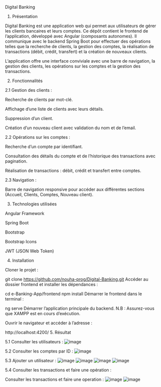 Digital Banking
1. Présentation

Digital Banking est une application web qui permet aux utilisateurs de gérer les clients bancaires et leurs comptes. Ce dépôt contient le frontend de l’application, développé avec Angular (composants autonomes). Il communique avec le backend Spring Boot pour effectuer des opérations telles que la recherche de clients, la gestion des comptes, la réalisation de transactions (débit, crédit, transfert) et la création de nouveaux clients.

L’application offre une interface conviviale avec une barre de navigation, la gestion des clients, les opérations sur les comptes et la gestion des transactions.

2. Fonctionnalités

2.1 Gestion des clients :

Recherche de clients par mot-clé.

Affichage d’une liste de clients avec leurs détails.

Suppression d’un client.

Création d’un nouveau client avec validation du nom et de l’email.

2.2 Opérations sur les comptes :

Recherche d’un compte par identifiant.

Consultation des détails du compte et de l’historique des transactions avec pagination.

Réalisation de transactions : débit, crédit et transfert entre comptes.

2.3 Navigation :

Barre de navigation responsive pour accéder aux différentes sections (Accueil, Clients, Comptes, Nouveau client).

3. Technologies utilisées

Angular Framework

Spring Boot

Bootstrap

Bootstrap Icons

JWT (JSON Web Token)

4. Installation

Cloner le projet :


git clone https://github.com/nouha-prog/Digital-Banking.git
Accéder au dossier frontend et installer les dépendances :

cd e-Banking-App/frontend
npm install
Démarrer le frontend dans le terminal :


ng serve
Démarrer l’application principale du backend.
N.B : Assurez-vous que XAMPP est en cours d’exécution.

Ouvrir le navigateur et accéder à l’adresse :


http://localhost:4200/
5. Résultat

5.1 Consulter les utilisateurs :
![image](https://github.com/user-attachments/assets/7db55b15-08a3-419d-bd6e-9076da901b87)


5.2 Consulter les comptes par ID :
![image](https://github.com/user-attachments/assets/5739f2e4-909b-4773-b7fe-9db9e44591e7)

5.3 Ajouter un utilisateur :
![image](https://github.com/user-attachments/assets/bf556f0d-4c1f-4666-87f8-96562bbbde20)
![image](https://github.com/user-attachments/assets/8fc67e8b-35ca-46d0-a74a-2ef5b790ef77)
![image](https://github.com/user-attachments/assets/cec66511-7cb9-4e40-9c1a-1bcb096375fe)
![image](https://github.com/user-attachments/assets/3cf329b0-5cb3-453c-b1d8-b4b23b0ea3ef)



5.4 Consulter les transactions et faire une opération :

Consulter les transactions et faire une operation :
![image](https://github.com/user-attachments/assets/87d02971-5360-4862-ad50-714f176e6e60)
![image](https://github.com/user-attachments/assets/41951e78-1bef-4b69-93f9-c45cebd72811)







